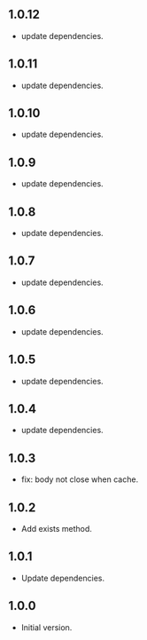 ## 1.0.12

- update dependencies.

## 1.0.11

- update dependencies.

## 1.0.10

- update dependencies.

## 1.0.9

- update dependencies.

## 1.0.8

- update dependencies.

## 1.0.7

- update dependencies.

## 1.0.6

- update dependencies.

## 1.0.5

- update dependencies.

## 1.0.4

- update dependencies.

## 1.0.3

- fix: body not close when cache.

## 1.0.2

- Add exists method.

## 1.0.1

- Update dependencies.

## 1.0.0

- Initial version.
